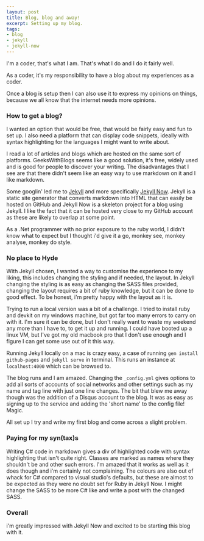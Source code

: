 ```yaml
---
layout: post
title: Blog, blog and away!
excerpt: Setting up my blog.
tags: 
- blog
- jekyll
- jekyll-now
---
```


I'm a coder, that's what I am. That's what I do and I do it fairly well.

As a coder, it's my responsibility to have a blog about my experiences as a coder. 

Once a blog is setup then I can also use it to express my opinions on things, because we all know that the internet needs more opinions.

### How to get a blog? ###

I wanted an option that would be free, that would be fairly easy and fun to set up. I also need a platform that can display code snippets, ideally with syntax highlighting for the languages I might want to write about.

I read a lot of articles and blogs which are hosted on the same sort of platforms. GeeksWithBlogs seems like a good solution, it's free, widely used and is good for people to discover your writing. The disadvantages that I see are that there didn't seem like an easy way to use markdown on it and I like markdown.

Some googlin' led me to [Jekyll](http://jekyllrb.com/) and more specifically [Jekyll Now](http://www.jekyllnow.com/). Jekyll is a static site generator that converts markdown into HTML that can easily be hosted on GitHub and Jekyll Now is a skeleton project for a blog using Jekyll. I like the fact that it can be hosted very close to my GitHub account as these are likely to overlap at some point.

As a .Net programmer with no prior exposure to the ruby world, I didn't know what to expect but I thought i'd give it a go, monkey see, monkey analyse, monkey do style.

### No place to Hyde ###

With Jekyll chosen, I wanted a way to customise the experience to my liking, this includes changing the styling and if needed, the layout. In Jekyll changing the styling is as easy as changing the SASS files provided, changing the layout requires a bit of ruby knowledge, but it can be done to good effect. To be honest, i'm pretty happy with the layout as it is.

Trying to run a local version was a bit of a challenge. I tried to install ruby and devkit on my windows machine, but got far too many errors to carry on with it. I'm sure it can be done, but I don't really want to waste my weekend any more than I have to, to get it up and running. I could have booted up a linux VM, but I've got my old macbook pro that I don't use enough and I figure I can get some use out of it this way.

Running Jekyll locally on a mac is crazy easy, a case of running `gem install github-pages` and `jekyll serve` in terminal. This runs an instance at `localhost:4000` which can be browsed to.

The blog runs and I am amazed. Changing the `_config.yml` gives options to add all sorts of accounts of social networks and other settings such as my name and tag line with just one line changes. The bit that blew me away though was the addition of a Disqus account to the blog. It was as easy as signing up to the service and adding the 'short name' to the config file! Magic.

All set up I try and write my first blog and come across a slight problem.

### Paying for my syn(tax)s ###

Writing C# code in markdown gives a div of highlighted code with syntax highlighting that isn't quite right. Classes are marked as names where they shouldn't be and other such errors. I'm amazed that it works as well as it does though and i'm certainly not complaining. The colours are also out of whack for C# compared to visual studio's defaults, but these are almost to be expected as they were no doubt set for Ruby in Jekyll Now. I might change the SASS to be more C# like and write a post with the changed SASS.

### Overall ###

i'm greatly impressed with Jekyll Now and excited to be starting this blog with it. 